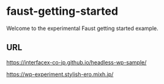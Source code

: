 # faust-getting-started

Welcome to the experimental Faust getting started example.

## URL
https://interfacex-co-jp.github.io/headless-wp-sample/

https://wp-experiment.stylish-ero.mixh.jp/
